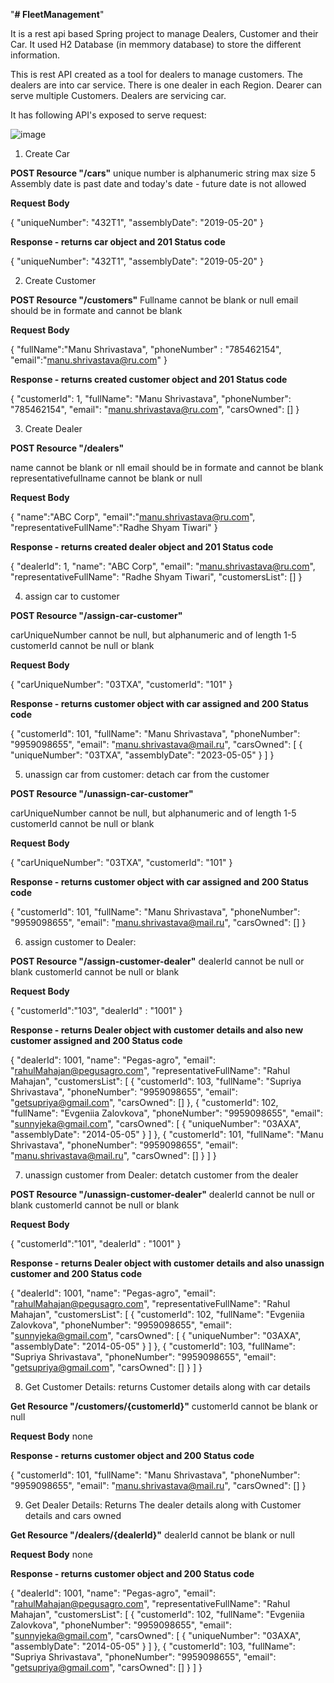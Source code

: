 "**# FleetManagement**"  

It is a rest api based Spring project to manage Dealers, Customer and their Car.
It used H2 Database (in memmory database) to store the different information.

This is rest API created as a tool for dealers to manage customers. The dealers are into car service.
There is one dealer in each Region. Dearer can serve multiple Customers. Dealers are servicing car.

It has following API's exposed to serve request:

![image](https://github.com/manudada88/FleetManagement/assets/128960816/2e40681a-d0d9-4a38-940f-a08bf39bab1d)

1. Create Car

**POST Resource "/cars"**
   unique number is alphanumeric string max size 5
   Assembly date is past date and today's date - future date is not allowed
   
**Request Body**

{
"uniqueNumber": "432T1",
"assemblyDate": "2019-05-20"
}

**Response - returns car object and 201 Status code**

{
    "uniqueNumber": "432T1",
    "assemblyDate": "2019-05-20"
}


2. Create Customer

**POST Resource "/customers"**
Fullname cannot be blank or null
email should be in formate and cannot be blank
   
**Request Body**

{ 
	"fullName":"Manu Shrivastava",
	"phoneNumber" : "785462154",
	"email":"manu.shrivastava@ru.com"
}	

**Response - returns created customer object and 201 Status code**

{
    "customerId": 1,
    "fullName": "Manu Shrivastava",
    "phoneNumber": "785462154",
    "email": "manu.shrivastava@ru.com",
    "carsOwned": []
}

3. Create Dealer

**POST Resource "/dealers"**

name cannot be blank or nll
email should be in formate and cannot be blank
representativefullname cannot be blank or null
   
**Request Body**

{ 
	"name":"ABC Corp",
	"email":"manu.shrivastava@ru.com",
	"representativeFullName":"Radhe Shyam Tiwari"
}	

**Response - returns created dealer object and 201 Status code**

{
    "dealerId": 1,
    "name": "ABC Corp",
    "email": "manu.shrivastava@ru.com",
    "representativeFullName": "Radhe Shyam Tiwari",
    "customersList": []
}

4. assign car to customer

**POST Resource "/assign-car-customer"**

carUniqueNumber cannot be null, but alphanumeric and of length 1-5
customerId cannot be null or blank
   
**Request Body**

{
"carUniqueNumber": "03TXA",
"customerId": "101"
}

**Response - returns customer object with car assigned and 200 Status code**

{
    "customerId": 101,
    "fullName": "Manu Shrivastava",
    "phoneNumber": "9959098655",
    "email": "manu.shrivastava@mail.ru",
    "carsOwned": [
        {
            "uniqueNumber": "03TXA",
            "assemblyDate": "2023-05-05"
        }
    ]
}

5. unassign car from customer: detach car from the customer

**POST Resource "/unassign-car-customer"**

carUniqueNumber cannot be null, but alphanumeric and of length 1-5
customerId cannot be null or blank
   
**Request Body**

{
"carUniqueNumber": "03TXA",
"customerId": "101"
}

**Response - returns customer object with car assigned and 200 Status code**

{
    "customerId": 101,
    "fullName": "Manu Shrivastava",
    "phoneNumber": "9959098655",
    "email": "manu.shrivastava@mail.ru",
    "carsOwned": []
}

6. assign customer to Dealer: 

**POST Resource "/assign-customer-dealer"**
dealerId cannot be null or blank
customerId cannot be null or blank
   
**Request Body**

{ 
	"customerId":"103",
	"dealerId" : "1001"
}	

**Response - returns Dealer object with customer details and also new customer assigned and 200 Status code**

{
    "dealerId": 1001,
    "name": "Pegas-agro",
    "email": "rahulMahajan@pegusagro.com",
    "representativeFullName": "Rahul Mahajan",
    "customersList": [
        {
            "customerId": 103,
            "fullName": "Supriya Shrivastava",
            "phoneNumber": "9959098655",
            "email": "getsupriya@gmail.com",
            "carsOwned": []
        },
        {
            "customerId": 102,
            "fullName": "Evgeniia Zalovkova",
            "phoneNumber": "9959098655",
            "email": "sunnyjeka@gmail.com",
            "carsOwned": [
                {
                    "uniqueNumber": "03AXA",
                    "assemblyDate": "2014-05-05"
                }
            ]
        },
        {
            "customerId": 101,
            "fullName": "Manu Shrivastava",
            "phoneNumber": "9959098655",
            "email": "manu.shrivastava@mail.ru",
            "carsOwned": []
        }
    ]
}


7. unassign customer from Dealer: detatch customer from the dealer

**POST Resource "/unassign-customer-dealer"**
dealerId cannot be null or blank
customerId cannot be null or blank
   
**Request Body**

{ 
	"customerId":"101",
	"dealerId" : "1001"
}

**Response - returns Dealer object with customer details and also unassign customer and 200 Status code**

{
    "dealerId": 1001,
    "name": "Pegas-agro",
    "email": "rahulMahajan@pegusagro.com",
    "representativeFullName": "Rahul Mahajan",
    "customersList": [
        {
            "customerId": 102,
            "fullName": "Evgeniia Zalovkova",
            "phoneNumber": "9959098655",
            "email": "sunnyjeka@gmail.com",
            "carsOwned": [
                {
                    "uniqueNumber": "03AXA",
                    "assemblyDate": "2014-05-05"
                }
            ]
        },
        {
            "customerId": 103,
            "fullName": "Supriya Shrivastava",
            "phoneNumber": "9959098655",
            "email": "getsupriya@gmail.com",
            "carsOwned": []
        }
    ]
}

8. Get Customer Details: returns Customer details along with car details

**Get Resource "/customers/{customerId}"**
  customerId cannot be blank or null
   
**Request Body**
none

**Response - returns customer object and 200 Status code**

{
    "customerId": 101,
    "fullName": "Manu Shrivastava",
    "phoneNumber": "9959098655",
    "email": "manu.shrivastava@mail.ru",
    "carsOwned": []
}

9. Get Dealer Details: Returns The dealer details along with Customer details and cars owned

**Get Resource "/dealers/{dealerId}"**
  dealerId cannot be blank or null
   
**Request Body**
none

**Response - returns customer object and 200 Status code**

{
    "dealerId": 1001,
    "name": "Pegas-agro",
    "email": "rahulMahajan@pegusagro.com",
    "representativeFullName": "Rahul Mahajan",
    "customersList": [
        {
            "customerId": 102,
            "fullName": "Evgeniia Zalovkova",
            "phoneNumber": "9959098655",
            "email": "sunnyjeka@gmail.com",
            "carsOwned": [
                {
                    "uniqueNumber": "03AXA",
                    "assemblyDate": "2014-05-05"
                }
            ]
        },
        {
            "customerId": 103,
            "fullName": "Supriya Shrivastava",
            "phoneNumber": "9959098655",
            "email": "getsupriya@gmail.com",
            "carsOwned": []
        }
    ]
}
